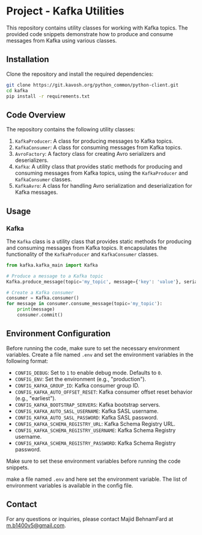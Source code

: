 # Project - Kafka Utilities

This repository contains utility classes for working with Kafka topics. The provided code snippets demonstrate how to
produce and consume messages from Kafka using various classes.

## Installation

Clone the repository and install the required dependencies:

```bash
git clone https://git.kavosh.org/python_common/python-client.git
cd kafka
pip install -r requirements.txt
```

## Code Overview

The repository contains the following utility classes:

1. `KafkaProducer`: A class for producing messages to Kafka topics.
2. `KafkaConsumer`: A class for consuming messages from Kafka topics.
3. `AvroFactory`: A factory class for creating Avro serializers and deserializers.
4. `Kafka`: A utility class that provides static methods for producing and consuming messages from Kafka topics, using
   the `KafkaProducer` and `KafkaConsumer` classes.
5. `KafkaAvro`: A class for handling Avro serialization and deserialization for Kafka messages.

## Usage

### Kafka

The `Kafka` class is a utility class that provides static methods for producing and consuming messages from Kafka
topics. It encapsulates the functionality of the `KafkaProducer` and `KafkaConsumer` classes.

```python
from kafka.kafka_main import Kafka

# Produce a message to a Kafka topic
Kafka.produce_message(topic='my_topic', message={'key': 'value'}, serializer=True)

# Create a Kafka consumer
consumer = Kafka.consumer()
for message in consumer.consume_message(topic='my_topic'):
    print(message)
    consumer.commit()

```

## Environment Configuration

Before running the code, make sure to set the necessary environment variables. Create a file named `.env` and set the
environment variables in the following format:

- `CONFIG_DEBUG`: Set to `1` to enable debug mode. Defaults to `0`.
- `CONFIG_ENV`: Set the environment (e.g., "production").
- `CONFIG_KAFKA_GROUP_ID`: Kafka consumer group ID.
- `CONFIG_KAFKA_AUTO_OFFSET_RESET`: Kafka consumer offset reset behavior (e.g., "earliest").
- `CONFIG_KAFKA_BOOTSTRAP_SERVERS`: Kafka bootstrap servers.
- `CONFIG_KAFKA_AUTO_SASL_USERNAME`: Kafka SASL username.
- `CONFIG_KAFKA_AUTO_SASL_PASSWORD`: Kafka SASL password.
- `CONFIG_KAFKA_SCHEMA_REGISTRY_URL`: Kafka Schema Registry URL.
- `CONFIG_KAFKA_SCHEMA_REGISTRY_USERNAME`: Kafka Schema Registry username.
- `CONFIG_KAFKA_SCHEMA_REGISTRY_PASSWORD`: Kafka Schema Registry password.

Make sure to set these environment variables before running the code snippets.

make a file named `.env` and here set the environment variable.
The list of environment variables is available in the config file.

## Contact

For any questions or inquiries, please contact Majid BehnamFard at [m.b1400v5@gmail.com](mailto:m.b1400v5@gmail.com).
